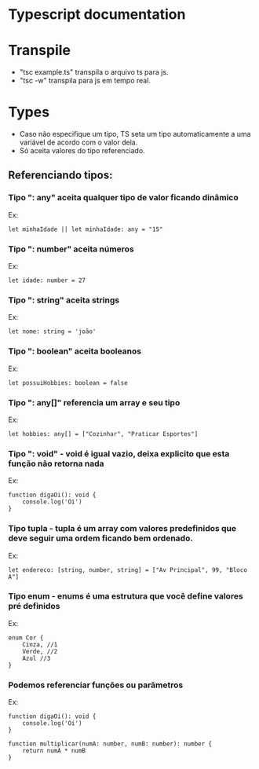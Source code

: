 # Typescript documentation 

# Transpile
* "tsc example.ts" transpila o arquivo ts para js.
* "tsc -w" transpila para js em tempo real.

# Types
* Caso não especifique um tipo, TS seta um tipo automaticamente a uma variável de acordo com o valor dela.
* Só aceita valores do tipo referenciado.

## Referenciando tipos:
### Tipo ": any" aceita qualquer tipo de valor ficando dinâmico
Ex: 
```
let minhaIdade || let minhaIdade: any = "15"
```

### Tipo ": number" aceita números
Ex: 
```
let idade: number = 27
```

### Tipo ": string" aceita strings
Ex: 
```
let nome: string = 'joão'
```

### Tipo ": boolean" aceita booleanos
Ex: 
```
let possuiHobbies: boolean = false
```

### Tipo ": any[]" referencia um array e seu tipo
Ex: 
```
let hobbies: any[] = ["Cozinhar", "Praticar Esportes"]
```

### Tipo ": void" - void é igual vazio, deixa explicito que esta função não retorna nada
Ex: 
```
function digaOi(): void {
    console.log('Oi')
}
```

### Tipo tupla - tupla é um array com valores predefinidos que deve seguir uma ordem ficando bem ordenado.
Ex: 
```
let endereco: [string, number, string] = ["Av Principal", 99, "Bloco A"]
```

### Tipo enum - enums é uma estrutura que você define valores pré definidos
Ex: 
```
enum Cor {
    Cinza, //1
    Verde, //2
    Azul //3
}
```

### Podemos referenciar funções ou parâmetros
Ex:
```
function digaOi(): void {
    console.log('Oi')
}

function multiplicar(numA: number, numB: number): number {
    return numA * numB
}
```